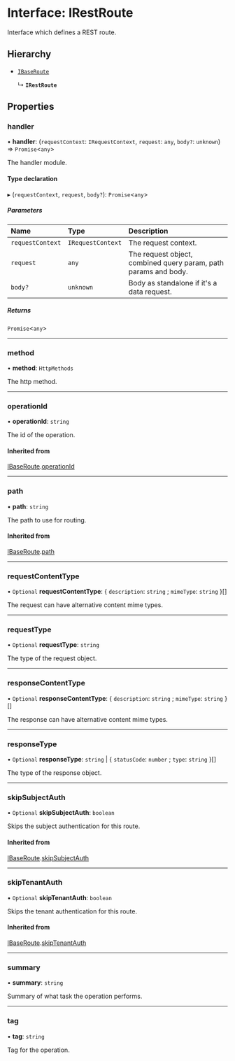 # Interface: IRestRoute

Interface which defines a REST route.

## Hierarchy

- [`IBaseRoute`](IBaseRoute.md)

  ↳ **`IRestRoute`**

## Properties

### handler

• **handler**: (`requestContext`: `IRequestContext`, `request`: `any`, `body?`: `unknown`) => `Promise`\<`any`\>

The handler module.

#### Type declaration

▸ (`requestContext`, `request`, `body?`): `Promise`\<`any`\>

##### Parameters

| Name | Type | Description |
| :------ | :------ | :------ |
| `requestContext` | `IRequestContext` | The request context. |
| `request` | `any` | The request object, combined query param, path params and body. |
| `body?` | `unknown` | Body as standalone if it's a data request. |

##### Returns

`Promise`\<`any`\>

___

### method

• **method**: `HttpMethods`

The http method.

___

### operationId

• **operationId**: `string`

The id of the operation.

#### Inherited from

[IBaseRoute](IBaseRoute.md).[operationId](IBaseRoute.md#operationid)

___

### path

• **path**: `string`

The path to use for routing.

#### Inherited from

[IBaseRoute](IBaseRoute.md).[path](IBaseRoute.md#path)

___

### requestContentType

• `Optional` **requestContentType**: \{ `description`: `string` ; `mimeType`: `string`  }[]

The request can have alternative content mime types.

___

### requestType

• `Optional` **requestType**: `string`

The type of the request object.

___

### responseContentType

• `Optional` **responseContentType**: \{ `description`: `string` ; `mimeType`: `string`  }[]

The response can have alternative content mime types.

___

### responseType

• `Optional` **responseType**: `string` \| \{ `statusCode`: `number` ; `type`: `string`  }[]

The type of the response object.

___

### skipSubjectAuth

• `Optional` **skipSubjectAuth**: `boolean`

Skips the subject authentication for this route.

#### Inherited from

[IBaseRoute](IBaseRoute.md).[skipSubjectAuth](IBaseRoute.md#skipsubjectauth)

___

### skipTenantAuth

• `Optional` **skipTenantAuth**: `boolean`

Skips the tenant authentication for this route.

#### Inherited from

[IBaseRoute](IBaseRoute.md).[skipTenantAuth](IBaseRoute.md#skiptenantauth)

___

### summary

• **summary**: `string`

Summary of what task the operation performs.

___

### tag

• **tag**: `string`

Tag for the operation.
